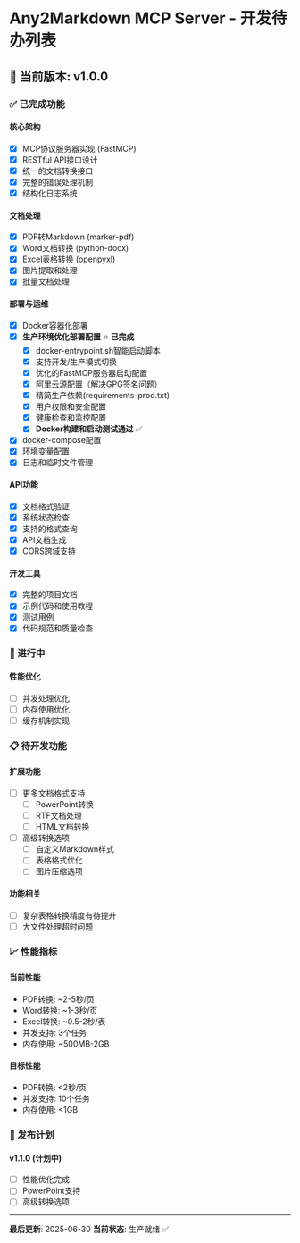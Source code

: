 # Any2Markdown MCP Server - 开发待办列表

## 🎯 当前版本: v1.0.0

### ✅ 已完成功能

#### 核心架构
- [x] MCP协议服务器实现 (FastMCP)
- [x] RESTful API接口设计
- [x] 统一的文档转换接口
- [x] 完整的错误处理机制
- [x] 结构化日志系统

#### 文档处理
- [x] PDF转Markdown (marker-pdf)
- [x] Word文档转换 (python-docx)
- [x] Excel表格转换 (openpyxl)
- [x] 图片提取和处理
- [x] 批量文档处理

#### 部署与运维
- [x] Docker容器化部署
- [x] **生产环境优化部署配置** ⭐ **已完成**
  - [x] docker-entrypoint.sh智能启动脚本
  - [x] 支持开发/生产模式切换
  - [x] 优化的FastMCP服务器启动配置
  - [x] 阿里云源配置（解决GPG签名问题）
  - [x] 精简生产依赖(requirements-prod.txt)
  - [x] 用户权限和安全配置
  - [x] 健康检查和监控配置
  - [x] **Docker构建和启动测试通过** ✅
- [x] docker-compose配置
- [x] 环境变量配置
- [x] 日志和临时文件管理

#### API功能
- [x] 文档格式验证
- [x] 系统状态检查
- [x] 支持的格式查询
- [x] API文档生成
- [x] CORS跨域支持

#### 开发工具
- [x] 完整的项目文档
- [x] 示例代码和使用教程
- [x] 测试用例
- [x] 代码规范和质量检查

### 🔄 进行中

#### 性能优化
- [ ] 并发处理优化
- [ ] 内存使用优化
- [ ] 缓存机制实现

### 📋 待开发功能

#### 扩展功能
- [ ] 更多文档格式支持
  - [ ] PowerPoint转换
  - [ ] RTF文档处理
  - [ ] HTML文档转换
- [ ] 高级转换选项
  - [ ] 自定义Markdown样式
  - [ ] 表格格式优化
  - [ ] 图片压缩选项

#### 功能相关
- [ ] 复杂表格转换精度有待提升
- [ ] 大文件处理超时问题

### 📈 性能指标

#### 当前性能
- PDF转换: ~2-5秒/页
- Word转换: ~1-3秒/页  
- Excel转换: ~0.5-2秒/表
- 并发支持: 3个任务
- 内存使用: ~500MB-2GB

#### 目标性能
- PDF转换: <2秒/页
- 并发支持: 10个任务
- 内存使用: <1GB

### 🚀 发布计划

#### v1.1.0 (计划中)
- [ ] 性能优化完成
- [ ] PowerPoint支持
- [ ] 高级转换选项
---

**最后更新**: 2025-06-30
**当前状态**: 生产就绪 ✅

